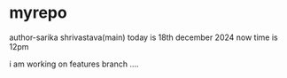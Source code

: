  # myrepo
author-sarika shrivastava(main)
today is 18th december 2024
now time is 12pm

i am working on features branch ....